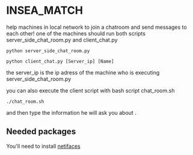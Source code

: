 # INSEA_MATCH
help machines in local network to join a chatroom and send messages to each other!
one of the machines should run both scripts server_side_chat_room.py and client_chat.py 
```
python server_side_chat_room.py
```
```
python client_chat.py [Server_ip] [Name]
```
the server_ip is the ip adress of the machine who is executing server_side_chat_room.py

you can also execute the client script with bash script chat_room.sh

```
./chat_room.sh
```
and then type the information he will ask you about .

## Needed packages

You'll need to install [netifaces](https://pypi.org/project/netifaces/)